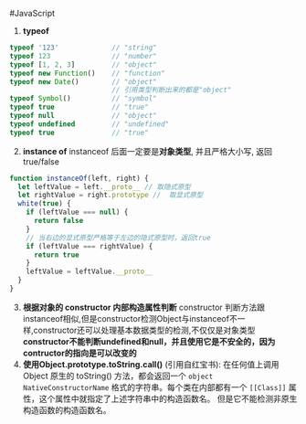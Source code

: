 #JavaScript 
1. **typeof**
```javascript
typeof '123'             // "string"
typeof 123               // "number"
typeof [1, 2, 3]         // "object"
typeof new Function()    // "function"
typeof new Date()        // "object"
                         // 引用类型判断出来的都是"object"
typeof Symbol()          // "symbol"
typeof true              // "true"
typeof null              // "object"
typeof undefined         // "undefined"
typeof true              // "true"
```
2. **instance of**
instanceof 后面一定要是**对象类型**, 并且严格大小写, 返回 true/false
```javascript
function instanceOf(left, right) {
  let leftValue = left.__proto__ // 取隐式原型
  let rightValue = right.prototype //  取显式原型
  white(true) {
    if (leftValue === null) {
      return false
    }
    // 当右边的显式原型严格等于左边的隐式原型时，返回true
    if (leftValue === rightValue) {
      return true
    }
    leftValue = leftValue.__proto__
  }
}

```
3. **根据对象的 constructor 内部构造属性判断**
constructor 判断方法跟instanceof相似,但是constructor检测Object与instanceof不一样,constructor还可以处理基本数据类型的检测,不仅仅是对象类型
**constructor不能判断undefined和null，并且使用它是不安全的，因为contructor的指向是可以改变的**
4. **使用Object.prototype.toString.call()**
(引用自红宝书): 在任何值上调用 Object 原生的 toString() 方法，都会返回一个 `object NativeConstructorName` 格式的字符串。每个类在内部都有一个 `[[Class]]` 属性，这个属性中就指定了上述字符串中的构造函数名。  但是它不能检测非原生构造函数的构造函数名。